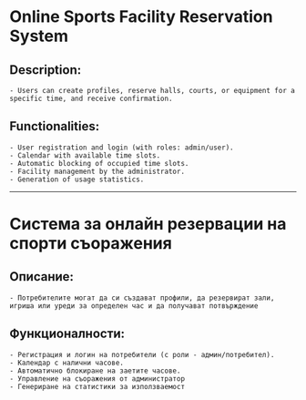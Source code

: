 # Online Sports Facility Reservation System

## Description:

    - Users can create profiles, reserve halls, courts, or equipment for a specific time, and receive confirmation.

## Functionalities:

    - User registration and login (with roles: admin/user).
    - Calendar with available time slots.
    - Automatic blocking of occupied time slots.
    - Facility management by the administrator.
    - Generation of usage statistics.

---

# Система за онлайн резервации на спорти съоражения

## Описание:

    - Потребителите могат да си създават профили, да резервират зали, игриша или уреди за определен час и да получават потвърждение

## Функционалности:

    - Регистрация и логин на потребители (с роли - админ/потребител).
    - Календар с налични часове.
    - Автоматично блокиране на заетите часове.
    - Управление на съоражения от администратор
    - Генериране на статистики за използваемост
